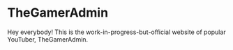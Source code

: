 # TheGamerAdmin
Hey everybody! This is the work-in-progress-but-official website of popular YouTuber, TheGamerAdmin.
